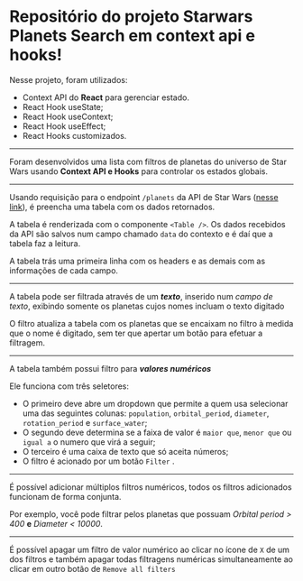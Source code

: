 # Repositório do projeto Starwars Planets Search em context api e hooks!
Nesse projeto, foram utilizados:

- Context API do **React** para gerenciar estado.
- React Hook useState;
- React Hook useContext;
- React Hook useEffect;
- React Hooks customizados.

---

Foram desenvolvidos uma lista com filtros de planetas do universo de Star Wars usando **Context API e Hooks** para controlar os estados globais.

---


Usando requisição para o endpoint `/planets` da API de Star Wars ([nesse link](https://swapi-trybe.herokuapp.com/api/planets/)), é preencha uma tabela com os dados retornados.

A tabela é renderizada com o componente `<Table />`. Os dados recebidos da API são salvos num campo chamado `data` do contexto e é daí que a tabela faz a leitura.

A tabela trás uma primeira linha com os headers e as demais com as informações de cada campo.

---
A tabela pode ser filtrada através de um ***texto***, inserido num _campo de texto_, exibindo somente os planetas cujos nomes incluam o texto digitado

O filtro atualiza a tabela com os planetas que se encaixam no filtro à medida que o nome é digitado, sem ter que apertar um botão para efetuar a filtragem.

---

A tabela também possui filtro para ***valores numéricos***

Ele funciona com três seletores:

- O primeiro deve abre um dropdown que permite a quem usa selecionar uma das seguintes colunas: `population`, `orbital_period`, `diameter`, `rotation_period` e `surface_water`;
- O segundo deve determina se a faixa de valor é `maior que`, `menor que` ou `igual a` o numero que virá a seguir;
- O terceiro é uma caixa de texto que só aceita números;
- O filtro é acionado por um botão `Filter` .

---

É possível adicionar múltiplos filtros numéricos, todos os filtros adicionados funcionam de forma conjunta.

Por exemplo, você pode filtrar pelos planetas que possuam _Orbital period > 400_ **e** _Diameter < 10000_.

---

É possível apagar um filtro de valor numérico ao clicar no ícone de `X` de um dos filtros e também apagar todas filtragens numéricas simultaneamente ao clicar em outro botão de `Remove all filters`

